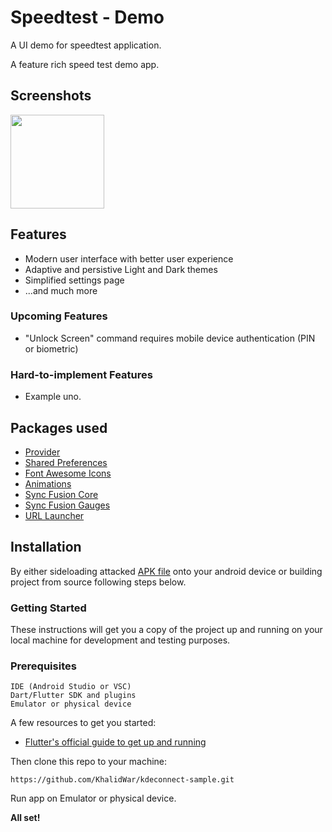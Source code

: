 
# Speedtest - Demo

A UI demo for speedtest application.

A feature rich speed test demo app.

## Screenshots
<img src="https://github.com/KhalidWar/kdeconnect-sample/blob/master/assets/screenshots/send_files.jpg" width="150">


## Features
- Modern user interface with better user experience
- Adaptive and persistive Light and Dark themes
- Simplified settings page
- ...and much more

### Upcoming Features
- "Unlock Screen" command requires mobile device authentication (PIN or biometric)

### Hard-to-implement Features
- Example uno.


## Packages used
- [Provider](https://pub.dev/packages/provider)
- [Shared Preferences](https://pub.dev/packages/shared_preferences)
- [Font Awesome Icons](https://pub.dev/packages/font_awesome_flutter)
- [Animations](https://pub.dev/packages/animations)
- [Sync Fusion Core](https://pub.dev/packages/syncfusion_flutter_core)
- [Sync Fusion Gauges](https://pub.dev/packages/syncfusion_flutter_gauges)
- [URL Launcher](https://pub.dev/packages/url_launcher)


## Installation
By either sideloading attacked [APK file](https://github.com/KhalidWar/speedtest/releases) onto your android device or building project from source following steps below.

### Getting Started
These instructions will get you a copy of the project up and running on your local machine for development and testing purposes.

### Prerequisites
```
IDE (Android Studio or VSC)
Dart/Flutter SDK and plugins
Emulator or physical device
```

A few resources to get you started:
- [Flutter's official guide to get up and running](https://flutter.dev/docs/get-started/install)

Then clone this repo to your machine:

`https://github.com/KhalidWar/kdeconnect-sample.git`

Run app on Emulator or physical device.

**All set!**
